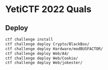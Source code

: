 # YetiCTF 2022 Quals

## Deploy
```bash
ctf challenge install
ctf challenge deploy Crypto/BlackBox/
ctf challenge deploy Hardware/modBUSFACTOR/
ctf challenge deploy Web/A4/
ctf challenge deploy Web/Cookie/
ctf challenge deploy Web/jokester/
```
